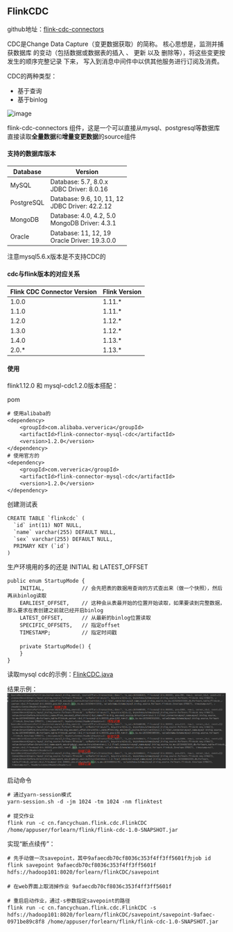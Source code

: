 ## FlinkCDC 
github地址：[flink-cdc-connectors](https://github.com/ververica/flink-cdc-connectors)

CDC是Change Data Capture（变更数据获取）的简称。
核心思想是，监测并捕获数据库 的变动（包括数据或数据表的插入 、 更新 以及 删除等），将这些变更按发生的顺序完整记录 下来，
写入到消息中间件中以供其他服务进行订阅及消费。

CDC的两种类型：
- 基于查询
- 基于binlog

![image](img/CDC的两种方式对比.png)

flink-cdc-connectors 组件，这是一个可以直接从mysql、postgresql等数据库直接读取**全量数据**和**增量变更数据**的source组件

#### 支持的数据库版本
| Database | Version |
| --- | --- |
| MySQL | Database: 5.7, 8.0.x <br/>JDBC Driver: 8.0.16 |
| PostgreSQL | Database: 9.6, 10, 11, 12 <br/>JDBC Driver: 42.2.12|
| MongoDB | Database: 4.0, 4.2, 5.0 <br/> MongoDB Driver: 4.3.1 |
| Oracle | Database: 11, 12, 19 <br/>Oracle Driver: 19.3.0.0|

注意mysql5.6.x版本是不支持CDC的

#### cdc与flink版本的对应关系
| Flink CDC Connector Version | Flink Version |
| --- | --- |
|1.0.0 | 1.11.* |
|1.1.0 | 1.11.* |
|1.2.0 | 1.12.* |
|1.3.0 | 1.12.* |
|1.4.0 | 1.13.* |
|2.0.* | 1.13.* |

#### 使用
flink1.12.0 和 mysql-cdc1.2.0版本搭配：

pom
```
# 使用alibaba的
<dependency>
    <groupId>com.alibaba.ververica</groupId>
    <artifactId>flink-connector-mysql-cdc</artifactId>
    <version>1.2.0</version>
</dependency>
# 使用官方的
<dependency>
    <groupId>com.ververica</groupId>
    <artifactId>flink-connector-mysql-cdc</artifactId>
    <version>1.2.0</version>
</dependency>

```

创建测试表
```
CREATE TABLE `flinkcdc` (
  `id` int(11) NOT NULL,
  `name` varchar(255) DEFAULT NULL,
  `sex` varchar(255) DEFAULT NULL,
  PRIMARY KEY (`id`)
)
```

生产环境用的多的还是 INITIAL 和 LATEST_OFFSET
```
public enum StartupMode {
    INITIAL,            // 会先把表的数据用查询的方式查出来（做一个快照），然后再从binlog读取
    EARLIEST_OFFSET,    // 这种会从表最开始的位置开始读取，如果要读到完整数据，那么要求在表创建之前就已经开启binlog
    LATEST_OFFSET,      // 从最新的binlog位置读取
    SPECIFIC_OFFSETS,   // 指定offset
    TIMESTAMP;          // 指定时间戳

    private StartupMode() {
    }
}
```

读取mysql cdc的示例：[FlinkCDC.java](src/main/java/cn/fancychuan/flink/cdc/FlinkCDC.java)

结果示例：![image](image/flink-cdc-mysql创建删除修改记录.png)

启动命令
```
# 通过yarn-session模式
yarn-session.sh -d -jm 1024 -tm 1024 -nm flinktest 

# 提交作业
flink run -c cn.fancychuan.flink.cdc.FlinkCDC /home/appuser/forlearn/flink/flink-cdc-1.0-SNAPSHOT.jar
```


实现“断点续传”：
```
# 先手动做一次savepoint，其中9afaecdb70cf8036c353f4ff3ff5601f为job id
flink savepoint 9afaecdb70cf8036c353f4ff3ff5601f hdfs://hadoop101:8020/forlearn/flinkCDC/savepoint

# 在web界面上取消掉作业 9afaecdb70cf8036c353f4ff3ff5601f

# 重启启动作业，通过-s参数指定savepoint的路径
flink run -c cn.fancychuan.flink.cdc.FlinkCDC -s hdfs://hadoop101:8020/forlearn/flinkCDC/savepoint/savepoint-9afaec-0971be89c8f8 /home/appuser/forlearn/flink/flink-cdc-1.0-SNAPSHOT.jar
```

